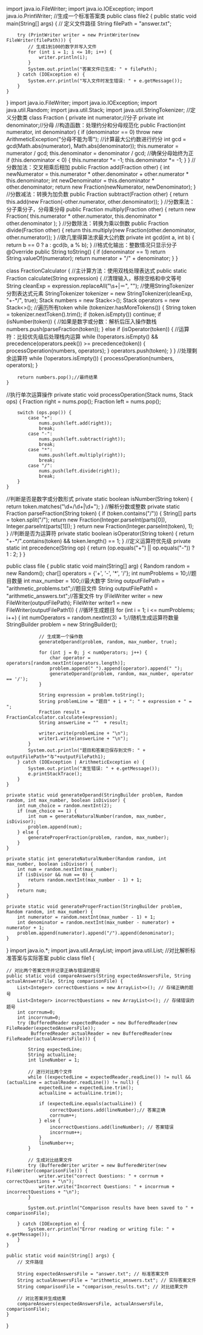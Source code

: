 import java.io.FileWriter;
import java.io.IOException;
import java.io.PrintWriter;
//生成一个标准答案类
public class file2 {
    public static void main(String[] args) {
        // 定义文件路径
        String filePath = "answer.txt";

        try (PrintWriter writer = new PrintWriter(new FileWriter(filePath))) {
            // 生成1到100的数字并写入文件
            for (int i = 1; i <= 10; i++) {
                writer.println(i);
            }
            System.out.println("答案文件已生成: " + filePath);
        } catch (IOException e) {
            System.err.println("写入文件时发生错误: " + e.getMessage());
        }
    }
}
import java.io.FileWriter;
import java.io.IOException;
import java.util.Random;
import java.util.Stack;
import java.util.StringTokenizer;
//定义分数类
class Fraction {
    private int numerator;//分子
    private int denominator;//分母
//构造函数：处理约分和分母规范化
    public Fraction(int numerator, int denominator) {
        if (denominator == 0) throw new ArithmeticException("分母不能为零");
        //计算最大公约数进行约分
        int gcd = gcd(Math.abs(numerator), Math.abs(denominator));
        this.numerator = numerator / gcd;
        this.denominator = denominator / gcd;
        //确保分母始终为正
        if (this.denominator < 0) {
            this.numerator *= -1;
            this.denominator *= -1;
        }
    }
//分数加法：交叉相乘后相加
    public Fraction add(Fraction other) {
        int newNumerator = this.numerator * other.denominator +
                other.numerator * this.denominator;
        int newDenominator = this.denominator * other.denominator;
        return new Fraction(newNumerator, newDenominator);
    }
//分数减法：转换为加负数
    public Fraction subtract(Fraction other) {
        return this.add(new Fraction(-other.numerator, other.denominator));
    }
//分数乘法：分子乘分子，分母乘分母
    public Fraction multiply(Fraction other) {
        return new Fraction(
                this.numerator * other.numerator,
                this.denominator * other.denominator
        );
    }
//分数除法：转换为乘以倒数
    public Fraction divide(Fraction other) {
        return this.multiply(new Fraction(other.denominator, other.numerator));
    }
//欧几里得算法求最大公约数
    private int gcd(int a, int b) {
        return b == 0 ? a : gcd(b, a % b);
    }
//格式化输出：整数情况只显示分子
    @Override
    public String toString() {
        if (denominator == 1) return String.valueOf(numerator);
        return numerator + "/" + denominator;
    }
}

class FractionCalculator {
    //主计算方法：使用双栈处理表达式
    public static Fraction calculate(String expression) {
        //清理输入，移除空格和中文等号
        String cleanExp = expression.replaceAll("\\s+|＝", "");
        //使用StringTokenizer分割表达式元素
        StringTokenizer tokenizer = new StringTokenizer(cleanExp, "+-*/", true);
        Stack<Fraction> numbers = new Stack<>();
        Stack<String> operators = new Stack<>();
        //遍历所有token
        while (tokenizer.hasMoreTokens()) {
            String token = tokenizer.nextToken().trim();
            if (token.isEmpty()) continue;
            if (isNumber(token)) {
                //如果是数字或分数：解析后压入操作数栈
                numbers.push(parseFraction(token));
            } else if (isOperator(token)) {
                //运算符：比较优先级后处理栈内运算
                while (!operators.isEmpty() &&
                        precedence(operators.peek()) >= precedence(token)) {
                    processOperation(numbers, operators);
                }
                operators.push(token);
            }
        }
//处理剩余运算符
        while (!operators.isEmpty()) {
            processOperation(numbers, operators);
        }

        return numbers.pop();//最终结果
    }
//执行单次运算操作
    private static void processOperation(Stack<Fraction> nums, Stack<String> ops) {
        Fraction right = nums.pop();
        Fraction left = nums.pop();

        switch (ops.pop()) {
            case "+":
                nums.push(left.add(right));
                break;
            case "-":
                nums.push(left.subtract(right));
                break;
            case "*":
                nums.push(left.multiply(right));
                break;
            case "/":
                nums.push(left.divide(right));
                break;
        }
    }
//判断是否是数字或分数形式
    private static boolean isNumber(String token) {
        return token.matches("\\d+/\\d+|\\d+");
    }
//解析分数或整数
    private static Fraction parseFraction(String token) {
        if (token.contains("/")) {
            String[] parts = token.split("/");
            return new Fraction(Integer.parseInt(parts[0]), Integer.parseInt(parts[1]));
        }
        return new Fraction(Integer.parseInt(token), 1);
    }
//判断是否为运算符
    private static boolean isOperator(String token) {
        return "+-*/".contains(token) && token.length() == 1;
    }
//定义运算符优先级
    private static int precedence(String op) {
        return (op.equals("+") || op.equals("-")) ? 1 : 2;
    }
}

public class file {
    public static void main(String[] arg) {
        Random random = new Random();
        char[] operators = {'+', '-', '*', '/'};
        int numProblems = 10;//题目数量
        int max_number = 100;//最大数字
        String outputFilePath = "arithmetic_problems.txt";//题目文件
        String outputFilePath1 = "arithmetic_answers.txt";//答案文件
        try (FileWriter writer = new FileWriter(outputFilePath);
             FileWriter writer1 = new FileWriter(outputFilePath1)) {
            //循环生成题目
            for (int i = 1; i <= numProblems; i++) {
                int numOperators = random.nextInt(3) + 1;//随机生成运算符数量
                StringBuilder problem = new StringBuilder();

                // 生成第一个操作数
                generateOperand(problem, random, max_number, true);

                for (int j = 0; j < numOperators; j++) {
                    char operator = operators[random.nextInt(operators.length)];
                    problem.append(" ").append(operator).append(" ");
                    generateOperand(problem, random, max_number, operator == '/');
                }

                String expression = problem.toString();
                String problemLine = "题目" + i + ": " + expression + " = ";
                Fraction result = FractionCalculator.calculate(expression);
                String answerLine = ""  + result;

                writer.write(problemLine + "\n");
                writer1.write(answerLine + "\n");
            }
            System.out.println("题目和答案已保存到文件: " + outputFilePath+"与"+outputFilePath1);
        } catch (IOException | ArithmeticException e) {
            System.out.println("发生错误: " + e.getMessage());
            e.printStackTrace();
        }
    }

    private static void generateOperand(StringBuilder problem, Random random, int max_number, boolean isDivisor) {
        int num_choice = random.nextInt(2);
        if (num_choice == 1) {
            int num = generateNaturalNumber(random, max_number, isDivisor);
            problem.append(num);
        } else {
            generateProperFraction(problem, random, max_number);
        }
    }

    private static int generateNaturalNumber(Random random, int max_number, boolean isDivisor) {
        int num = random.nextInt(max_number);
        if (isDivisor && num == 0) {
            return random.nextInt(max_number - 1) + 1;
        }
        return num;
    }

    private static void generateProperFraction(StringBuilder problem, Random random, int max_number) {
        int numerator = random.nextInt(max_number - 1) + 1;
        int denominator = random.nextInt(max_number - numerator) + numerator + 1;
        problem.append(numerator).append("/").append(denominator);
    }
}
import java.io.*;
import java.util.ArrayList;
import java.util.List;
//对比解析标准答案与实际答案
public class file1 {

    // 对比两个答案文件并记录正确与错误的题号
    public static void compareAnswers(String expectedAnswersFile, String actualAnswersFile, String comparisonFile) {
        List<Integer> correctQuestions = new ArrayList<>(); // 存储正确的题号
        List<Integer> incorrectQuestions = new ArrayList<>(); // 存储错误的题号
        int corrnum=0;
        int incorrnum=0;
        try (BufferedReader expectedReader = new BufferedReader(new FileReader(expectedAnswersFile));
             BufferedReader actualReader = new BufferedReader(new FileReader(actualAnswersFile))) {

            String expectedLine;
            String actualLine;
            int lineNumber = 1;

            // 逐行对比两个文件
            while ((expectedLine = expectedReader.readLine()) != null && (actualLine = actualReader.readLine()) != null) {
                expectedLine = expectedLine.trim();
                actualLine = actualLine.trim();

                if (expectedLine.equals(actualLine)) {
                    correctQuestions.add(lineNumber);// 答案正确
                    corrnum++;
                } else {
                    incorrectQuestions.add(lineNumber); // 答案错误
                    incorrnum++;
                }
                lineNumber++;
            }

            // 生成对比结果文件
            try (BufferedWriter writer = new BufferedWriter(new FileWriter(comparisonFile))) {
                writer.write("correct Questions: " + corrnum + correctQuestions + "\n");
                writer.write("Incorrect Questions: " + incorrnum + incorrectQuestions + "\n");
            }

            System.out.println("Comparison results have been saved to " + comparisonFile);

        } catch (IOException e) {
            System.err.println("Error reading or writing file: " + e.getMessage());
        }
    }

    public static void main(String[] args) {
        // 文件路径

        String expectedAnswersFile = "answer.txt"; // 标准答案文件
        String actualAnswersFile = "arithmetic_answers.txt"; // 实际答案文件
        String comparisonFile = "comparison_results.txt"; // 对比结果文件

        // 对比答案并生成结果
        compareAnswers(expectedAnswersFile, actualAnswersFile, comparisonFile);
    }
}
